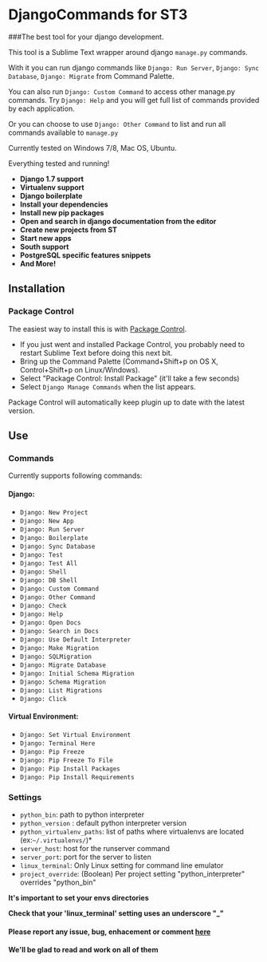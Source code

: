 # DjangoCommands for ST3

###The best tool for your django development.

This tool is a Sublime Text wrapper around django `manage.py` commands.

With it you can run django commands like `Django: Run Server`, `Django: Sync Database`, `Django: Migrate` from Command Palette.

You can also run `Django: Custom Command` to access other manage.py commands. Try `Django: Help` and you will get full list of commands provided by each application.

Or you can choose to use `Django: Other Command` to list and run all commands available to `manage.py`

Currently tested on Windows 7/8, Mac OS, Ubuntu.

Everything tested and running!

* __Django 1.7 support__
* __Virtualenv support__
* __Django boilerplate__
* __Install your dependencies__
* __Install new pip packages__
* __Open and search in django documentation from the editor__
* __Create new projects from ST__
* __Start new apps__
* __South support__
* __PostgreSQL specific features snippets__
* __And More!__

## Installation

### Package Control

The easiest way to install this is with [Package Control](http://wbond.net/sublime\_packages/package\_control).

 * If you just went and installed Package Control, you probably need to restart Sublime Text before doing this next bit.
 * Bring up the Command Palette (Command+Shift+p on OS X, Control+Shift+p on Linux/Windows).
 * Select "Package Control: Install Package" (it'll take a few seconds)
 * Select `Django Manage Commands` when the list appears.

Package Control will automatically keep plugin up to date with the latest version.

## Use

### Commands
Currently supports following commands:

#### Django:
 * `Django: New Project`
 * `Django: New App`
 * `Django: Run Server`
 * `Django: Boilerplate`
 * `Django: Sync Database`
 * `Django: Test`
 * `Django: Test All`
 * `Django: Shell`
 * `Django: DB Shell`
 * `Django: Custom Command`
 * `Django: Other Command`
 * `Django: Check`
 * `Django: Help`
 * `Django: Open Docs`
 * `Django: Search in Docs`
 * `Django: Use Default Interpreter`
 * `Django: Make Migration`
 * `Django: SQLMigration` 
 * `Django: Migrate Database`
 * `Django: Initial Schema Migration`
 * `Django: Schema Migration`
 * `Django: List Migrations`
 * `Django: Click`

#### Virtual Environment:
 * `Django: Set Virtual Environment`
 * `Django: Terminal Here`
 * `Django: Pip Freeze`
 * `Django: Pip Freeze To File`
 * `Django: Pip Install Packages`
 * `Django: Pip Install Requirements`

### Settings

 * `python_bin`: path to python interpreter
 * `python_version` : default python interpreter version
 * `python_virtualenv_paths`: list of paths where virtualenvs are located (ex:`~/.virtualenvs/`)*
 * `server_host`: host for the runserver command
 * `server_port`: port for the server to listen
 * `linux_terminal`: Only Linux setting for command line emulator
 * `project_override`: (Boolean) Per project setting "python_interpreter" overrides "python_bin"

 __It's important to set your envs directories__

 __Check that your 'linux\_terminal' setting uses an underscore "\_"__

#### Please report any issue, bug, enhacement or comment [here](https://github.com/vladimirnani/DjangoCommands/issues) 
#### We'll be glad to read and work on all of them


